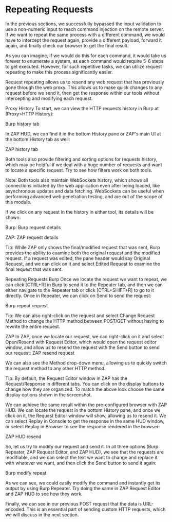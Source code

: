 # Repeating Requests
In the previous sections, we successfully bypassed the input validation to use a non-numeric input to reach command injection on the remote server.
If we want to repeat the same process with a different command, we would have to intercept the request again, provide a different payload, forward it again, and finally check our browser to get the final result.

As you can imagine, if we would do this for each command, it would take us forever to enumerate a system, as each command would require 5-6 steps to get executed. 
However, for such repetitive tasks, we can utilize request repeating to make this process significantly easier.

Request repeating allows us to resend any web request that has previously gone through the web proxy. 
This allows us to make quick changes to any request before we send it, then get the response within our tools without intercepting and modifying each request.

Proxy History
To start, we can view the HTTP requests history in Burp at (Proxy>HTTP History):

Burp history tab

In ZAP HUD, we can find it in the bottom History pane or ZAP's main UI at the bottom History tab as well:

ZAP history tab

Both tools also provide filtering and sorting options for requests history, which may be helpful if we deal with a huge number of requests and want to locate a specific request. 
Try to see how filters work on both tools.

Note: Both tools also maintain WebSockets history, which shows all connections initiated by the web application even after being loaded, like asynchronous updates and data fetching.
WebSockets can be useful when performing advanced web penetration testing, and are out of the scope of this module.

If we click on any request in the history in either tool, its details will be shown:

Burp: Burp request details

ZAP: ZAP request details

Tip: While ZAP only shows the final/modified request that was sent, Burp provides the ability to examine both the original request and the modified request. 
If a request was edited, the pane header would say Original Request, and we can click on it and select Edited Request to examine the final request that was sent.

Repeating Requests
Burp
Once we locate the request we want to repeat, we can click [CTRL+R] in Burp to send it to the Repeater tab, and then we can either navigate to the Repeater tab or click [CTRL+SHIFT+R] to go to it directly.
Once in Repeater, we can click on Send to send the request:

Burp repeat request

Tip: We can also right-click on the request and select Change Request Method to change the HTTP method between POST/GET without having to rewrite the entire request.

ZAP
In ZAP, once we locate our request, we can right-click on it and select Open/Resend with Request Editor, which would open the request editor window, and allow us to resend the request with the Send button to send our request: ZAP resend request

We can also see the Method drop-down menu, allowing us to quickly switch the request method to any other HTTP method.

Tip: By default, the Request Editor window in ZAP has the Request/Response in different tabs. 
You can click on the display buttons to change how they are organized. 
To match the above look choose the same display options shown in the screenshot.

We can achieve the same result within the pre-configured browser with ZAP HUD. We can locate the request in the bottom History pane, and once we click on it, the Request Editor window will show, allowing us to resend it. 
We can select Replay in Console to get the response in the same HUD window, or select Replay in Browser to see the response rendered in the browser:

ZAP HUD resend

So, let us try to modify our request and send it. In all three options (Burp Repeater, ZAP Request Editor, and ZAP HUD), we see that the requests are modifiable, and we can select the text we want to change and replace it with whatever we want, and then click the Send button to send it again:

Burp modify repeat

As we can see, we could easily modify the command and instantly get its output by using Burp Repeater. 
Try doing the same in ZAP Request Editor and ZAP HUD to see how they work.

Finally, we can see in our previous POST request that the data is URL-encoded. 
This is an essential part of sending custom HTTP requests, which we will discuss in the next section.
